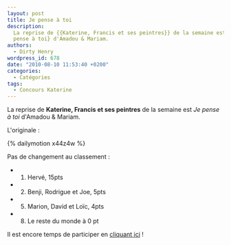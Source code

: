 ```yaml
---
layout: post
title: Je pense à toi
description:
  La reprise de {{Katerine, Francis et ses peintres}} de la semaine est {Je
  pense à toi} d'Amadou & Mariam.
authors:
  - Dirty Henry
wordpress_id: 678
date: "2010-08-10 11:53:40 +0200"
categories:
  - Catégories
tags:
  - Concours Katerine
---
```


La reprise de **Katerine, Francis et ses peintres** de la semaine est _Je pense
à toi_ d'Amadou & Mariam.

L'originale :

{% dailymotion x44z4w %}

Pas de changement au classement :

- 1. Hervé, 15pts
- 2. Benji, Rodrigue et Joe, 5pts
- 5. Marion, David et Loïc, 4pts
- 8. Le reste du monde à 0 pt

Il est encore temps de participer en [cliquant ici](569) !
